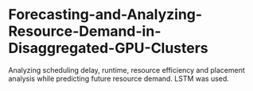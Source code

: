 # Forecasting-and-Analyzing-Resource-Demand-in-Disaggregated-GPU-Clusters
Analyzing scheduling delay, runtime, resource efficiency and placement analysis while predicting future resource demand.  LSTM was used.
